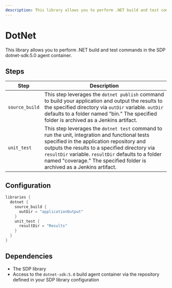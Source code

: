 ```yaml
---
description: This library allows you to perform .NET build and test commands in the sdp `dotnet-sdk:5.0` agent container
---
```


# DotNet

This library allows you to perform .NET build and test commands in the SDP dotnet-sdk:5.0 agent container.

## Steps

| Step | Description |
| ----------- | ----------- |
| `source_build` | This step leverages the `dotnet publish` command to build your application and output the results to the specified directory via `outDir` variable. `outDir` defaults to a folder named "bin." The specified folder is archived as a Jenkins artifact. |
| `unit_test` | This step leverages the `dotnet test` command to run the unit, integration and functional tests specified in the application repository and outputs the results to a specified directory via `resultDir` variable. `resultDir` defaults to a folder named "coverage." The specified folder is archived as a Jenkins artifact.|

## Configuration

``` groovy title='pipeline_config.groovy'
libraries {
  dotnet {
    source_build {
      outDir = "applicationOutput"
    }
    unit_test {
      resultDir = "Results"
    }
  }
}
```

## Dependencies

* The SDP library
* Access to the `dotnet-sdk:5.0` build agent container via the repository defined in your SDP library configuration
